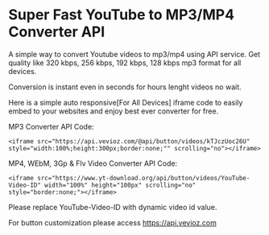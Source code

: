 # Super Fast YouTube to MP3/MP4 Converter API

A simple way to convert Youtube videos to mp3/mp4 using API service. Get quality like 320 kbps, 256 kbps, 192 kbps, 128 kbps mp3 format for all devices.

Conversion is instant even in seconds for hours lenght videos no wait.

Here is a simple auto responsive[For All Devices] iframe code to easily embed to your websites and enjoy best ever converter for free.

MP3 Converter API Code:

```<iframe src="https://api.vevioz.com/@api/button/videos/kTJczUoc26U" style="width:100%;height:300px;border:none;"" scrolling="no"></iframe>```

MP4, WEbM, 3Gp & Flv Video Converter API Code:

```<iframe src="https://www.yt-download.org/api/button/videos/YouTube-Video-ID" width="100%" height="100px" scrolling="no" style="border:none;"></iframe>```

Please replace YouTube-Video-ID with dynamic video id value.

For button customization please access https://api.vevioz.com
